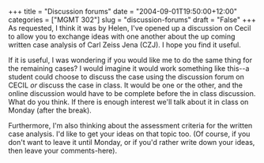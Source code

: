 +++
title = "Discussion forums"
date = "2004-09-01T19:50:00+12:00"
categories = ["MGMT 302"]
slug = "discussion-forums"
draft = "False"
+++
As requested, I think it was by Helen, I've opened up a discussion on
Cecil to allow you to exchange ideas with one another about the up
coming written case analysis of Carl Zeiss Jena (CZJ). I hope you find it useful.

If it is useful, I was wondering if you would like me to do the same
thing for the remaining cases? I would imagine it would work
something like this--a student could choose to discuss the case using
the discussion forum on CECIL _or_ discuss
the case in class. It would be one or the other, and the online
discussion would have to be complete before the in class
discussion. What do you think. If there is enough interest we'll talk
about it in class on Monday (after the break).

Furthermore, I'm also thinking about the assessment criteria for
the written case analysis. I'd like to get your ideas on that topic too.
(Of course, if you don't want to leave it until Monday, or if you'd
rather write down your ideas, then leave your comments-here).

